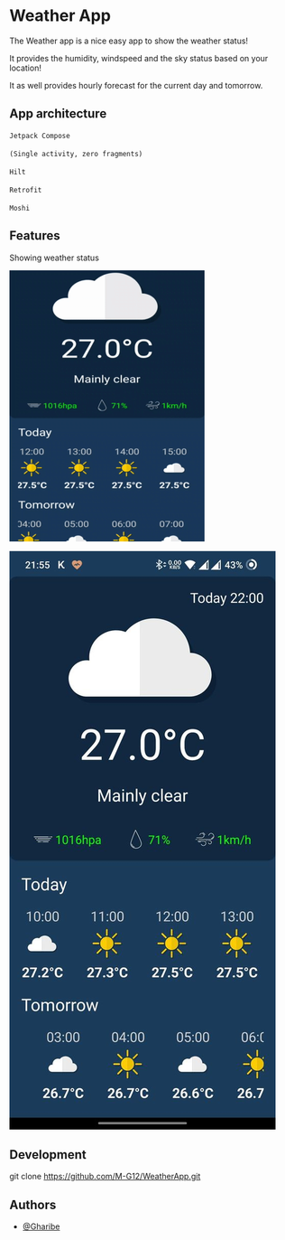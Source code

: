 # Weather App

The Weather app is a nice easy app to show the weather status!

It provides the humidity, windspeed and the sky status based on your location!

It as well provides hourly forecast for the current day and tomorrow. 


## App architecture

    Jetpack Compose

    (Single activity, zero fragments)

    Hilt
	
	Retrofit
	
	Moshi
	

## Features


Showing weather status

![ ](https://github.com/M-G12/WeatherApp/blob/master/app/src/main/res/drawable-v24/76ded2ec-ad08-4c54-a13c-e598ba6f0d2e.gif)
    

![ ](https://github.com/M-G12/WeatherApp/blob/master/app/src/main/res/drawable-v24/weather.jpg)

## Development

git clone https://github.com/M-G12/WeatherApp.git


## Authors

- [@Gharibe](https://github.com/M-G12/)
